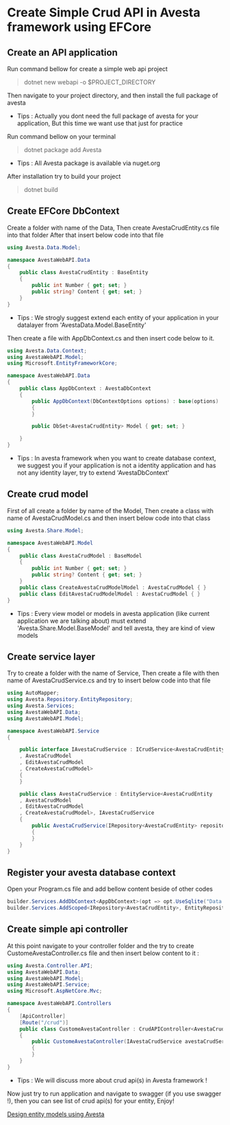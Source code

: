 # Create Simple Crud API in Avesta framework using EFCore

## Create an API application 
Run command bellow for create a simple web api project
> dotnet new webapi -o $PROJECT_DIRECTORY

Then navigate to your project directory, and then install the full package of avesta

* Tips : Actually you dont need the full package of avesta for your application, But this time we want use that just for practice

Run command bellow on your terminal
> dotnet package add Avesta
* Tips : All Avesta package is available via nuget.org

After installation try to build your project
> dotnet build



## Create EFCore DbContext
Create a folder with name of the Data, Then create AvestaCrudEntity.cs file into that folder 
After that insert below code into that file 
```csharp
using Avesta.Data.Model;

namespace AvestaWebAPI.Data
{
    public class AvestaCrudEntity : BaseEntity
    {
        public int Number { get; set; }
        public string? Content { get; set; }
    }
}
```

* Tips : We strogly suggest extend each entity of your application in your datalayer from 'AvestaData.Model.BaseEntity'


Then create a file with AppDbContext.cs and then insert code below to it.
```csharp
using Avesta.Data.Context;
using AvestaWebAPI.Model;
using Microsoft.EntityFrameworkCore;

namespace AvestaWebAPI.Data
{
    public class AppDbContext : AvestaDbContext
    {
        public AppDbContext(DbContextOptions options) : base(options)
        {
        }

        public DbSet<AvestaCrudEntity> Model { get; set; }

    }
}
```

* Tips : In avesta framework when you want to create database context, we suggest you if your application is not a identity application and has not any identity layer, try to extend 'AvestaDbContext'


## Create crud model 
First of all create a folder by name of the Model, Then create a class with name of 
AvestaCrudModel.cs and then insert below code into that class 
```csharp
using Avesta.Share.Model;

namespace AvestaWebAPI.Model
{
    public class AvestaCrudModel : BaseModel
    {
        public int Number { get; set; }
        public string? Content { get; set; }
    }
    public class CreateAvestaCrudModelModel : AvestaCrudModel { }
    public class EditAvestaCrudModelModel : AvestaCrudModel { }
}

```

* Tips : Every view model or models in avesta application (like current application we are talking about) must extend 'Avesta.Share.Model.BaseModel' and tell avesta, they are kind of view models



## Create service layer
Try to create a folder with the name of Service, Then create a file with then name of AvestaCrudService.cs and try to insert below code into that file 
```csharp
using AutoMapper;
using Avesta.Repository.EntityRepository;
using Avesta.Services;
using AvestaWebAPI.Data;
using AvestaWebAPI.Model;

namespace AvestaWebAPI.Service
{

    public interface IAvestaCrudService : ICrudService<AvestaCrudEntity
    , AvestaCrudModel
    , EditAvestaCrudModel
    , CreateAvestaCrudModel>
    {
    }

    public class AvestaCrudService : EntityService<AvestaCrudEntity
    , AvestaCrudModel
    , EditAvestaCrudModel
    , CreateAvestaCrudModel>, IAvestaCrudService
    {
        public AvestaCrudService(IRepository<AvestaCrudEntity> repository, IMapper mapper) : base(repository, mapper)
        {
        }
    }
}

```




## Register your avesta database context
Open your Program.cs file and add bellow content beside of other codes
```csharp
builder.Services.AddDbContext<AppDbContext>(opt => opt.UseSqlite("Data source = avesta_app.db"));
builder.Services.AddScoped<IRepository<AvestaCrudEntity>, EntityRepository<AvestaCrudEntity, AppDbContext>>();
```




## Create simple api controller
At this point navigate to your controller folder and the try to create CustomeAvestaController.cs file and then insert below content to it : 

```csharp
using Avesta.Controller.API;
using AvestaWebAPI.Data;
using AvestaWebAPI.Model;
using AvestaWebAPI.Service;
using Microsoft.AspNetCore.Mvc;

namespace AvestaWebAPI.Controllers
{
    [ApiController]
    [Route("/crud")]
    public class CustomeAvestaController : CrudAPIController<AvestaCrudEntity, AvestaCrudModel, EditAvestaCrudModel, CreateAvestaCrudModel>
    {
        public CustomeAvestaController(IAvestaCrudService avestaCrudService) : base(avestaCrudService)
        {
        }
    }
}
```

* Tips : We will discuss more about crud api(s) in Avesta framework !

Now just try to run application and navigate to swagger (if you use swagger !), then you can see list of crud api(s) for your entity, Enjoy!



 [Design entity models using Avesta](./DataLayer/CreateEntityModel.md)

